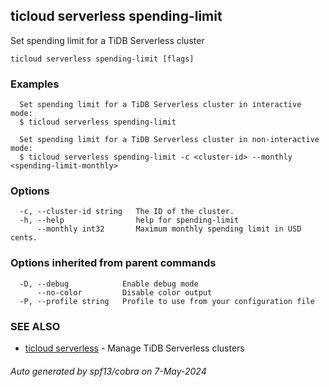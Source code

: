 ## ticloud serverless spending-limit

Set spending limit for a TiDB Serverless cluster

```
ticloud serverless spending-limit [flags]
```

### Examples

```
  Set spending limit for a TiDB Serverless cluster in interactive mode:
  $ ticloud serverless spending-limit

  Set spending limit for a TiDB Serverless cluster in non-interactive mode:
  $ ticloud serverless spending-limit -c <cluster-id> --monthly <spending-limit-monthly>
```

### Options

```
  -c, --cluster-id string   The ID of the cluster.
  -h, --help                help for spending-limit
      --monthly int32       Maximum monthly spending limit in USD cents.
```

### Options inherited from parent commands

```
  -D, --debug            Enable debug mode
      --no-color         Disable color output
  -P, --profile string   Profile to use from your configuration file
```

### SEE ALSO

* [ticloud serverless](ticloud_serverless.md)	 - Manage TiDB Serverless clusters

###### Auto generated by spf13/cobra on 7-May-2024
